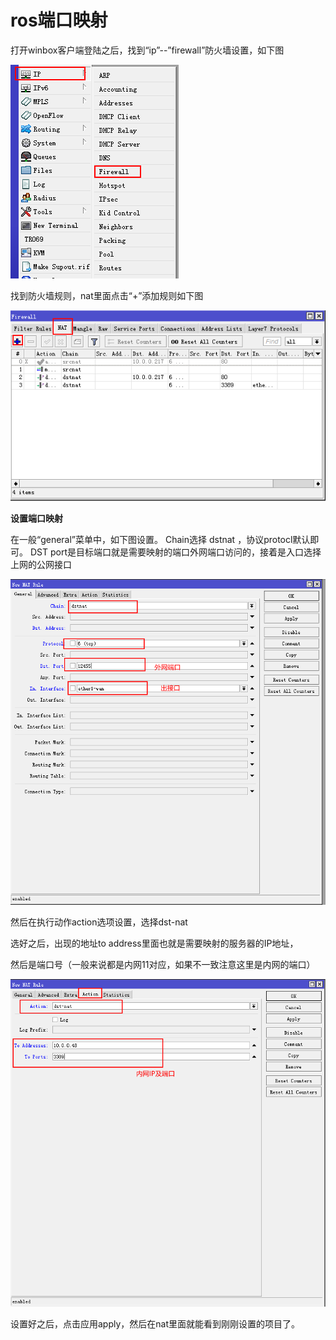 # ros端口映射



打开winbox客户端登陆之后，找到“ip”--”firewall”防火墙设置，如下图

![image-20240424160917266](https://raw.githubusercontent.com/joshzhong66/Pibced/main/blog-images/2024/04/24/68345499f788a91ec0a69eec0057a78c-image-20240424160917266-6860b7.png)

找到防火墙规则，nat里面点击“+”添加规则如下图

![image-20240424160926071](https://raw.githubusercontent.com/joshzhong66/Pibced/main/blog-images/2024/04/24/78277b53555a6c3288f20ba70cde1e2d-image-20240424160926071-ce493e.png)

**设置端口映射**

在一般“general”菜单中，如下图设置。 Chain选择 dstnat ，协议protocl默认即可。 DST port是目标端口就是需要映射的端口外网端口访问的，接着是入口选择上网的公网接口

![image-20240424160934367](https://raw.githubusercontent.com/joshzhong66/Pibced/main/blog-images/2024/04/24/dee0f17df24c8332b1d9b1600137a7b4-image-20240424160934367-e00b18.png)

然后在执行动作action选项设置，选择dst-nat

选好之后，出现的地址to address里面也就是需要映射的服务器的IP地址，

然后是端口号（一般来说都是内网11对应，如果不一致注意这里是内网的端口）

![image-20240424160941007](https://raw.githubusercontent.com/joshzhong66/Pibced/main/blog-images/2024/04/24/7a45806b1e228d4760eb745e52fdbd11-image-20240424160941007-9ed53e.png)

设置好之后，点击应用apply，然后在nat里面就能看到刚刚设置的项目了。